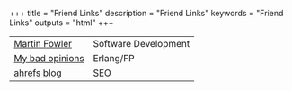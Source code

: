 +++
title = "Friend Links"
description = "Friend Links"
keywords = "Friend Links"
outputs = "html"
+++

| | |
| -- | -- |
| [Martin Fowler](https://martinfowler.com/) | Software Development |
| [My bad opinions](https://ferd.ca/) | Erlang/FP |
| [ahrefs blog](https://ahrefs.com/blog/) | SEO |